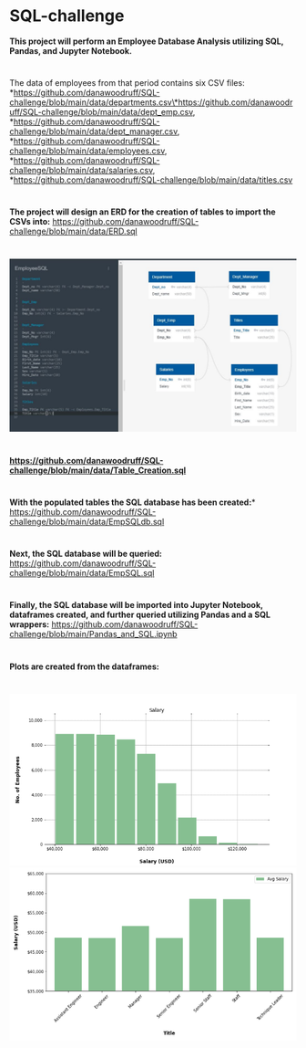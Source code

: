 # SQL-challenge
**This project will perform an Employee Database Analysis utilizing SQL, Pandas, and Jupyter Notebook.**
#
The data of employees from that period contains six CSV files:
*https://github.com/danawoodruff/SQL-challenge/blob/main/data/departments.csv\*https://github.com/danawoodruff/SQL-challenge/blob/main/data/dept_emp.csv,
*https://github.com/danawoodruff/SQL-challenge/blob/main/data/dept_manager.csv,
*https://github.com/danawoodruff/SQL-challenge/blob/main/data/employees.csv,
*https://github.com/danawoodruff/SQL-challenge/blob/main/data/salaries.csv,
*https://github.com/danawoodruff/SQL-challenge/blob/main/data/titles.csv
#
**The project will design an ERD for the creation of tables to import the CSVs into:**
https://github.com/danawoodruff/SQL-challenge/blob/main/data/ERD.sql
#
![ERD](/Images/ERD_Tables.JPG)
#
**https://github.com/danawoodruff/SQL-challenge/blob/main/data/Table_Creation.sql**
#
**With the populated tables the SQL database has been created:***
https://github.com/danawoodruff/SQL-challenge/blob/main/data/EmpSQLdb.sql
#
**Next, the SQL database will be queried:**
https://github.com/danawoodruff/SQL-challenge/blob/main/data/EmpSQL.sql
#
**Finally, the SQL database will be imported into Jupyter Notebook, dataframes created, and further queried utilizing Pandas and a SQL wrappers:**
https://github.com/danawoodruff/SQL-challenge/blob/main/Pandas_and_SQL.ipynb
#
**Plots are created from the dataframes:**
#
![Histogram](/Images/Histogram.png)
![Bar Plot](/Images/Bar_Plot.png)
